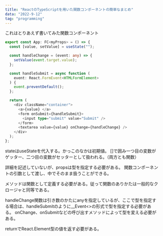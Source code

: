 ```yaml
---
title: "ReactのTypeScriptを用いた関数コンポーネントの簡単なまとめ"
data: "2022-9-12"
tag: "programming"
---
```


これはとりあえず書いてみた関数コンポーネント

```ts
export const App: FC<myProps> = () => {
  const [value, setValue] = useState("");

  const handleChange = (event: any) => {
    setValue(event.target.value);
  };

  const handleSubmit = async function (
    event: React.FormEvent<HTMLFormElement>
  ) {
    event.preventDefault();
  };

  return (
    <div className="container">
      <a>{value} </a>
      <form onSubmit={handleSubmit}>
        <input type="submit" value="Submit" />
      </form>
      <textarea value={value} onChange={handleChange} />
    </div>
  );
};

```
stateはuseStateを代入する。かっこのなかは初期値。
[]で囲み一つ目の変数がゲッター、二つ目の変数がセッターとして扱われる。（両方とも関数）

詳細を記述していないが、propsは型を指定する必要がある。
関数コンポーネントの引数として渡し、中でそのまま扱うことができる。

メソッドは関数として定義する必要がある。従って関数のありかたは一般的なクロージャと同等である。


handleChange関数は引き数のかたにanyを指定しているが、ここで型を指定する場合は、handleSubmitのように__Event<>の形式で型を指定する必要がある。
onChange、onSubmitなどの呼び出すメソッドによって型を変える必要がある。

returnでReact.Element型の値を返す必要がある。
